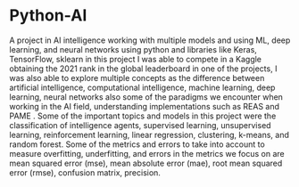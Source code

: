 # Python-AI
A project in AI intelligence working with multiple models and using ML, deep learning, and neural networks using python and libraries like Keras, TensorFlow, sklearn in this project I was able to compete in a Kaggle obtaining the 2021 rank in the global leaderboard in one of the projects, I was also able to explore multiple concepts as the difference between artificial intelligence, computational intelligence, machine learning, deep learning, neural networks also some of the paradigms we encounter when working in the AI field, understanding implementations such as REAS and PAME . Some of the important topics and models in this project were the classification of intelligence agents, supervised learning, unsupervised learning, reinforcement learning, linear regression, clustering, k-means, and random forest. Some of the metrics and errors to take into account to measure overfitting, underfitting, and errors in the metrics we focus on are mean squared error (mse), mean absolute error (mae),  root mean squared error (rmse), confusion matrix, precision.
